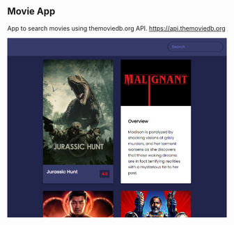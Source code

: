 ## Movie App

App to search movies using themoviedb.org API.
https://api.themoviedb.org

![Movie App](movie-app.png)
